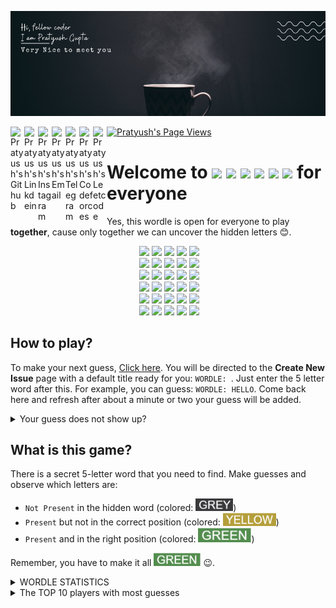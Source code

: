![Banner](data/img/banner1.png)

<a href="https://github.com/pratyushgguptaa">
  <img align="left" alt="Pratyush's Github" width="22px" src="https://cdn.jsdelivr.net/npm/simple-icons@v3/icons/github.svg" />
</a>
<a href="https://www.linkedin.com/in/pratyushgguptaa/">
  <img align="left" alt="Pratyush's Linkdein" width="22px" src="https://cdn.jsdelivr.net/npm/simple-icons@v3/icons/linkedin.svg" />
</a>
<a href="https://www.instagram.com/pratyushgguptaa/">
  <img align="left" alt="Pratyush's Instagram" width="22px" src="https://cdn.jsdelivr.net/npm/simple-icons@v3/icons/instagram.svg" />
</a>
<a href="mailto: pratyushgguptaa@gmail.com">
  <img align="left" alt="Pratyush's Email" width="22px" src="https://cdn.jsdelivr.net/npm/simple-icons@v3/icons/gmail.svg" />
</a>
<a href="https://t.me/pratyushgguptaa">
  <img align="left" alt="Pratyush's Telegram" width="22px" src="https://cdn.jsdelivr.net/npm/simple-icons@v3/icons/telegram.svg" />
</a>
<a href="https://codeforces.com/profile/pratyushgguptaa">
  <img align="left" alt="Pratyush's Codeforces" width="22px" src="https://cdn.jsdelivr.net/npm/simple-icons@v3/icons/codeforces.svg" />
</a>
<a href="https://leetcode.com/pratyushgguptaa/">
  <img align="left" alt="Pratyush's Leetcode" width="22px" src="https://cdn.jsdelivr.net/npm/simple-icons@v3/icons/leetcode.svg" />
</a>
<a href="https://github.com/pratyushgguptaa">
    <img src="https://komarev.com/ghpvc/?username=pratyushgguptaa" alt="Pratyush's Page Views" />
</a>

# Welcome to <img src="https://via.placeholder.com/40/3a3a3c/f?text=W">&nbsp;<img src="https://via.placeholder.com/40/538d4e/f?text=O">&nbsp;<img src="https://via.placeholder.com/40/3a3a3c/f?text=R">&nbsp;<img src="https://via.placeholder.com/40/538d4e/f?text=D">&nbsp;<img src="https://via.placeholder.com/40/b59f3b/f?text=L">&nbsp;<img src="https://via.placeholder.com/40/3a3a3c/f?text=E"> for everyone
Yes, this wordle is open for everyone to play **together**, cause only together we can uncover the hidden letters 😊.

<!-- BOARD START -->
<div align="center">&nbsp;<img src="https://via.placeholder.com/65/3a3a3c/f?text=J">&nbsp;<img src="https://via.placeholder.com/65/3a3a3c/f?text=O">&nbsp;<img src="https://via.placeholder.com/65/3a3a3c/f?text=K">&nbsp;<img src="https://via.placeholder.com/65/b59f3b/f?text=E">&nbsp;<img src="https://via.placeholder.com/65/3a3a3c/f?text=R"><br>&nbsp;<img src="https://via.placeholder.com/65/3a3a3c/f?text=T">&nbsp;<img src="https://via.placeholder.com/65/b59f3b/f?text=U">&nbsp;<img src="https://via.placeholder.com/65/3a3a3c/f?text=L">&nbsp;<img src="https://via.placeholder.com/65/3a3a3c/f?text=I">&nbsp;<img src="https://via.placeholder.com/65/3a3a3c/f?text=P"><br>&nbsp;<img src="https://via.placeholder.com/65/538d4e/f?text=D">&nbsp;<img src="https://via.placeholder.com/65/538d4e/f?text=A">&nbsp;<img src="https://via.placeholder.com/65/3a3a3c/f?text=N">&nbsp;<img src="https://via.placeholder.com/65/3a3a3c/f?text=C">&nbsp;<img src="https://via.placeholder.com/65/538d4e/f?text=E"><br>&nbsp;<img src="https://via.placeholder.com/65/121213/f?text=+">&nbsp;<img src="https://via.placeholder.com/65/121213/f?text=+">&nbsp;<img src="https://via.placeholder.com/65/121213/f?text=+">&nbsp;<img src="https://via.placeholder.com/65/121213/f?text=+">&nbsp;<img src="https://via.placeholder.com/65/121213/f?text=+"><br>&nbsp;<img src="https://via.placeholder.com/65/121213/f?text=+">&nbsp;<img src="https://via.placeholder.com/65/121213/f?text=+">&nbsp;<img src="https://via.placeholder.com/65/121213/f?text=+">&nbsp;<img src="https://via.placeholder.com/65/121213/f?text=+">&nbsp;<img src="https://via.placeholder.com/65/121213/f?text=+"><br>&nbsp;<img src="https://via.placeholder.com/65/121213/f?text=+">&nbsp;<img src="https://via.placeholder.com/65/121213/f?text=+">&nbsp;<img src="https://via.placeholder.com/65/121213/f?text=+">&nbsp;<img src="https://via.placeholder.com/65/121213/f?text=+">&nbsp;<img src="https://via.placeholder.com/65/121213/f?text=+"><br></div>
<!-- BOARD END -->

## How to play?
<!-- DETAILS START -->
To make your next guess, [Click here](https://github.com/pratyushgguptaa/pratyushgguptaa/issues/new?body=Just+enter+a+5+letter+word+in+the+title+after+%22WORDLE%3A+%22+and+click+%22Submit+new+issue%22.+You+don%27t+need+to+do+anything+else+%3AD&title=WORDLE%3A+). You will be directed to the **Create New Issue** page with a default title ready for you: `WORDLE: `. Just enter the 5 letter word after this. For example, you can guess: `WORDLE: HELLO`. Come back here and refresh after about a minute or two your guess will be added.

<details><summary>Your guess does not show up?</summary> Probably someone else guessed a word just before you. Analyze their results and guess a new word!!</details>
<!-- DETAILS END -->


## What is this game?
There is a secret 5-letter word that you need to find. Make guesses and observe which letters are:
- `Not Present` in the hidden word (colored: <img width="60" src="data/img/greyWord.png">)
- `Present` but not in the correct position (colored: <img width="85" src="data/img/yellowWord.png">)
- `Present` and in the right position (colored: <img width="85" src="data/img/greenWord.png">)

Remember, you have to make it all <img width="75" src="data/img/greenWord.png"> 😉.


<details>
  <summary>WORDLE STATISTICS</summary><p>


<!-- STATS START -->
| 9 | 77 | 1 | 4 | 
|:---:|:---:|:---:|:---:|
| Played | Win % | Current Streak | Max Streak | 
<!-- STATS END -->


<details>
  <summary>GUESSES DISTRIBUTION</summary><p>


<!-- GUESSES START -->
1. ![](data/img/grey.png)![](data/img/grey.png)![](data/img/grey.png)![](data/img/grey.png)![](data/img/grey.png)![](data/img/grey.png) 1
2. ![](data/img/grey.png) 0
3. ![](data/img/green.png)![](data/img/green.png)![](data/img/green.png)![](data/img/green.png)![](data/img/green.png)![](data/img/green.png)![](data/img/green.png)![](data/img/green.png)![](data/img/green.png)![](data/img/green.png)![](data/img/green.png)![](data/img/green.png)![](data/img/green.png)![](data/img/green.png)![](data/img/green.png)![](data/img/green.png)![](data/img/green.png)![](data/img/green.png)![](data/img/green.png)![](data/img/green.png) 3
4. ![](data/img/grey.png)![](data/img/grey.png)![](data/img/grey.png)![](data/img/grey.png)![](data/img/grey.png)![](data/img/grey.png) 1
5. ![](data/img/grey.png)![](data/img/grey.png)![](data/img/grey.png)![](data/img/grey.png)![](data/img/grey.png)![](data/img/grey.png)![](data/img/grey.png)![](data/img/grey.png)![](data/img/grey.png)![](data/img/grey.png)![](data/img/grey.png)![](data/img/grey.png)![](data/img/grey.png) 2
6. ![](data/img/grey.png) 0

<!-- GUESSES END -->
 
  </p></details>
</p></details>

<details>
  <summary>The TOP 10 players with most guesses</summary><p>

<!-- TOP START -->
| Player | Guesses |
|:---:|:---:|
| [@pratyushgguptaa](https://github.com/pratyushgguptaa) | 9 |
| [@NikharManchanda](https://github.com/NikharManchanda) | 9 |
| [@vineet4571](https://github.com/vineet4571) | 2 |

<!-- TOP END -->
</p></details>
